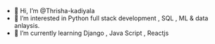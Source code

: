 - 👋 Hi, I’m @Thrisha-kadiyala
- 👀 I’m interested in Python full stack development , SQL , ML & data anlaysis.
- 🌱 I’m currently learning Django , Java Script , Reactjs


<!---
Thrisha-kadiyala/Thrisha-kadiyala is a ✨ special ✨ repository because its `README.md` (this file) appears on your GitHub profile.
You can click the Preview link to take a look at your changes.
--->
